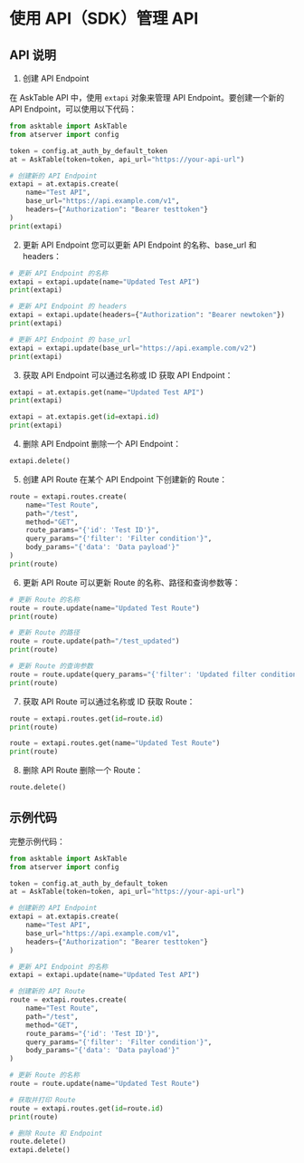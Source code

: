 # 使用 API（SDK）管理 API

## API 说明

1. 创建 API Endpoint

在 AskTable API 中，使用 `extapi` 对象来管理 API Endpoint。要创建一个新的 API Endpoint，可以使用以下代码：


```python
from asktable import AskTable
from atserver import config

token = config.at_auth_by_default_token
at = AskTable(token=token, api_url="https://your-api-url")

# 创建新的 API Endpoint
extapi = at.extapis.create(
    name="Test API",
    base_url="https://api.example.com/v1",
    headers={"Authorization": "Bearer testtoken"}
)
print(extapi)
```

2. 更新 API Endpoint
您可以更新 API Endpoint 的名称、base_url 和 headers：

```python
# 更新 API Endpoint 的名称
extapi = extapi.update(name="Updated Test API")
print(extapi)

# 更新 API Endpoint 的 headers
extapi = extapi.update(headers={"Authorization": "Bearer newtoken"})
print(extapi)

# 更新 API Endpoint 的 base_url
extapi = extapi.update(base_url="https://api.example.com/v2")
print(extapi)
```

3. 获取 API Endpoint
可以通过名称或 ID 获取 API Endpoint：

```python
extapi = at.extapis.get(name="Updated Test API")
print(extapi)

extapi = at.extapis.get(id=extapi.id)
print(extapi)
```

4.  删除 API Endpoint
删除一个 API Endpoint：

```python
extapi.delete()
```


5. 创建 API Route
在某个 API Endpoint 下创建新的 Route：

```python
route = extapi.routes.create(
    name="Test Route",
    path="/test",
    method="GET",
    route_params="{'id': 'Test ID'}",
    query_params="{'filter': 'Filter condition'}",
    body_params="{'data': 'Data payload'}"
)
print(route)
```

6. 更新 API Route
可以更新 Route 的名称、路径和查询参数等：

```python
# 更新 Route 的名称
route = route.update(name="Updated Test Route")
print(route)

# 更新 Route 的路径
route = route.update(path="/test_updated")
print(route)

# 更新 Route 的查询参数
route = route.update(query_params="{'filter': 'Updated filter condition'}")
print(route)
```

7. 获取 API Route
可以通过名称或 ID 获取 Route：

```python
route = extapi.routes.get(id=route.id)
print(route)

route = extapi.routes.get(name="Updated Test Route")
print(route)
```

8. 删除 API Route
删除一个 Route：

```python
route.delete()
```

## 示例代码
完整示例代码：

```python
from asktable import AskTable
from atserver import config

token = config.at_auth_by_default_token
at = AskTable(token=token, api_url="https://your-api-url")

# 创建新的 API Endpoint
extapi = at.extapis.create(
    name="Test API",
    base_url="https://api.example.com/v1",
    headers={"Authorization": "Bearer testtoken"}
)

# 更新 API Endpoint 的名称
extapi = extapi.update(name="Updated Test API")

# 创建新的 API Route
route = extapi.routes.create(
    name="Test Route",
    path="/test",
    method="GET",
    route_params="{'id': 'Test ID'}",
    query_params="{'filter': 'Filter condition'}",
    body_params="{'data': 'Data payload'}"
)

# 更新 Route 的名称
route = route.update(name="Updated Test Route")

# 获取并打印 Route
route = extapi.routes.get(id=route.id)
print(route)

# 删除 Route 和 Endpoint
route.delete()
extapi.delete()
```